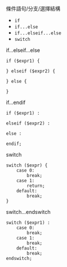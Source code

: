 條件語句/分支/選擇結構
- `if`
- `if...else`
- `if...elseif...else`
- `switch`

if...elseif...else
```
if ($expr1) {

} elseif ($expr2) {

} else {

}
```

if...endif
```
if ($expr1) :

elseif ($expr2) :

else :

endif;
```

switch
```
switch ($expr) {
	case 0:
		break;
	case 1:
		return;
	default:
		break;
}
```

switch...endswitch
```
switch ($expr1) :
	case 0:
		break;
	case 1:
		break;
	default:
		break;
endswitch;
```